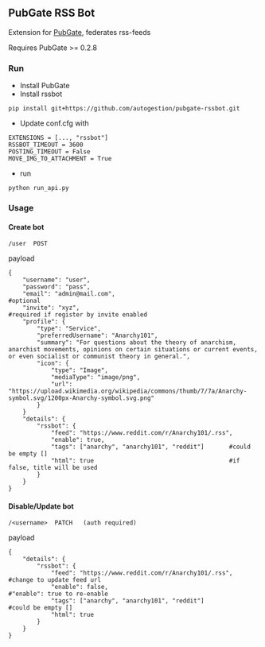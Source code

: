## PubGate RSS Bot
Extension for [PubGate](https://github.com/autogestion/pubgate), federates rss-feeds

Requires PubGate >= 0.2.8
### Run

 - Install PubGate
 - Install rssbot
 ```
 pip install git+https://github.com/autogestion/pubgate-rssbot.git

```
 - Update conf.cfg with
```
EXTENSIONS = [..., "rssbot"]
RSSBOT_TIMEOUT = 3600
POSTING_TIMEOUT = False
MOVE_IMG_TO_ATTACHMENT = True
```
 - run 
```
python run_api.py

```


### Usage

#### Create bot
```
/user  POST
```
payload
```
{
	"username": "user",
	"password": "pass",
	"email": "admin@mail.com",                                     #optional
	"invite": "xyz",                                               #required if register by invite enabled
	"profile": {
		"type": "Service",
		"preferredUsername": "Anarchy101",
		"summary": "For questions about the theory of anarchism, anarchist movements, opinions on certain situations or current events, or even socialist or communist theory in general.",
	    "icon": {
	        "type": "Image",
	        "mediaType": "image/png",
	        "url": "https://upload.wikimedia.org/wikipedia/commons/thumb/7/7a/Anarchy-symbol.svg/1200px-Anarchy-symbol.svg.png"
	    }		
	}
	"details": {
		"rssbot": {
			"feed": "https://www.reddit.com/r/Anarchy101/.rss",
			"enable": true,
			"tags": ["anarchy", "anarchy101", "reddit"]       #could be empty []
			"html": true                                      #if false, title will be used
		}
	}
}
```

#### Disable/Update bot
```
/<username>  PATCH   (auth required)
```
payload
```
{
    "details": {
        "rssbot": {
            "feed": "https://www.reddit.com/r/Anarchy101/.rss",           #change to update feed url
            "enable": false,                                              #"enable": true to re-enable
            "tags": ["anarchy", "anarchy101", "reddit"]                   #could be empty []
            "html": true                                                  
        }
    }
}
```
